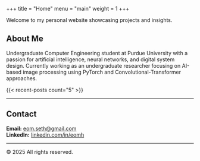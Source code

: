 +++
title = "Home"
menu = "main"
weight = 1
+++

Welcome to my personal website showcasing projects and insights.

## About Me

Undergraduate Computer Engineering student at Purdue University with a passion for artificial intelligence, neural networks, and digital system design. Currently working as an undergraduate researcher focusing on AI-based image processing using PyTorch and Convolutional-Transformer approaches.

{{< recent-posts count="5" >}}

---

## Contact

**Email:** [eom.seth@gmail.com](mailto:eom.seth@gmail.com)  
**LinkedIn:** [linkedin.com/in/eomh](https://linkedin.com/in/eomh)

---

© 2025 All rights reserved. 
